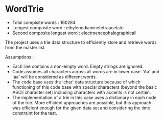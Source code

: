 # WordTrie

* Total compisite words : 160284
* Longest composite word : 			ethylenediaminetetraacetate
* Second composite longest word : 	electroencephalographicall

The project uses a trie data structure to efficiently store and retrieve words from the master list.

Assumptions : 
* Each line contains a non-empty word. Empty strings are ignored.
* Code assumes all characters across all words are in lower case. 'Aa' and 'aa' will be considered as different words.
* The code base uses the 'char' data structure because of which functioning of this code base with special characters (beyond the basic ASCII character set) including characters with accents is not certain.
* The implementation of a trie in this case uses a dictionary in each node of the trie. More efficient approaches are possible, but this approach was efficient enough for the given data set and considering the time constraint for the test. 
